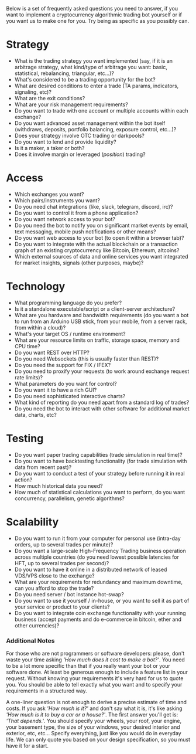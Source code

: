 Below is a set of frequently asked questions you need to answer, if you want to implement a cryptocurrency algorithmic trading bot yourself or if you want us to make one for you. Try being as specific as you possibly can.

# Strategy

  - What is the trading strategy you want implemented (say, if it is an arbitrage strategy, what kind/type of arbitrage you want: basic, statistical, rebalancing, triangular, etc...)?
  - What's considered to be a trading opportunity for the bot?
  - What are desired conditions to enter a trade (TA params, indicators, signaling, etc)?
  - What are the exit conditions?
  - What are your risk management requirements?
  - Do you want to trade with one account or multiple accounts within each exchange?
  - Do you want advanced asset management within the bot itself (withdraws, deposits, portfolio balancing, exposure control, etc...)?
  - Does your strategy involve OTC trading or darkpools?
  - Do you want to lend and provide liquidity?
  - Is it a maker, a taker or both?
  - Does it involve margin or leveraged (*position*) trading?

# Access

  - Which exchanges you want?
  - Which pairs/instruments you want?
  - Do you need chat integrations (like, slack, telegram, discord, irc)?
  - Do you want to control it from a phone application?
  - Do you want network access to your bot? 
  - Do you need the bot to notify you on significant market events by email, text messaging, mobile push notifications or other means?
  - Do you want web access to your bot (to open it within a browser tab)?
  - Do you want to integrate with the actual blockchain or a transaction graph of an existing cryptocurrency like Bitcoin, Ethereum, altcoins?    
  - Which external sources of data and online services you want integrated for market insights, signals (other purposes, maybe)?

# Technology

  - What programming language do you prefer?
  - Is it a standalone executable/script or a client-server architecture?
  - What are you hardware and bandwidth requirements (do you want a bot to run from an Arduino USB stick, from your mobile, from a server rack, from within a cloud)?
  - What's your target OS / runtime environment?
  - What are your resource limits on traffic, storage space, memory and CPU time?
  - Do you want REST over HTTP?
  - Do you need Websockets (this is usually faster than REST)?
  - Do you need the support for FIX / IFEX?
  - Do you need to proxify your requests (to work around exchange request rate limits)?
  - What parameters do you want for control?
  - Do you want it to have a rich GUI?
  - Do you need sophisticated interactive charts?
  - What kind of reporting do you need apart from a standard log of trades?
  - Do you need the bot to interact with other software for additional market data, charts, etc?

# Testing

  - Do you want paper trading capabilities (trade simulation in real time)?
  - Do you want to have backtesting functionality (for trade simulation with data from recent past)?
  - Do you want to conduct a test of your strategy before running it in real action?
  - How much historical data you need?
  - How much of statistical calculations you want to perform, do you want concurrency, parallelism, genetic algorithms?

# Scalability

  - Do you want to run it from your computer for personal use (intra-day orders, up to several trades per minute)?
  - Do you want a large-scale High-Frequency Trading business operation across multiple countries (do you need lowest possible latencies for HFT, up to several trades per second)?
  - Do you want to have it online in a distributed network of leased VDS/VPS close to the exchange?
  - What are your requirements for redundancy and maximum downtime, can you afford to stop the trade?
  - Do you need server / bot instance hot-swap?
  - Do you want to use it yourself / in-house, or you want to sell it as part of your service or product to your clients?
  - Do you want to integrate coin exchange functionality with your running business (accept payments and do e-commerce in bitcoin, ether and other currencies)?

### Additional Notes

For those who are not programmers or software developers: please, don't waste your time asking *'How much does it cost to make a bot?'*. You need to be a lot more specific than that if you really want your bot or your software done. At least be generous enough to include a feature list in your request. Without knowing your requirements it's very hard for us to quote you. You should be able to tell exactly what you want and to specify your requirements in a structured way.

A one-liner question is not enough to derive a precise estimate of time and costs. If you ask *'How much is it?'* and don't say what it is, it's like asking *'How much is it to buy a car or a house?'*. The first answer you'll get is: *'That depends.'*. You should specify your wheels, your roof, your engine, your basement type, the size of your windows, your desired interior and exterior, etc, etc... Specify everything, just like you would do in everyday life. We can only quote you based on your design specification, so you must have it for a start.